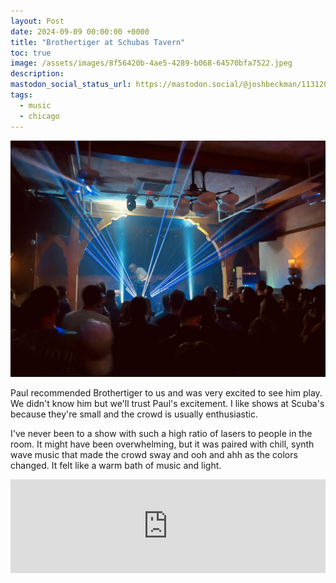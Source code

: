 ```yaml
---
layout: Post
date: 2024-09-09 00:00:00 +0000
title: "Brothertiger at Schubas Tavern"
toc: true
image: /assets/images/8f56420b-4ae5-4289-b068-64570bfa7522.jpeg
description: 
mastodon_social_status_url: https://mastodon.social/@joshbeckman/113120179665763571
tags: 
  - music
  - chicago
---
```




![Brothertiger at Schubas](/assets/images/8f56420b-4ae5-4289-b068-64570bfa7522.jpeg)

Paul recommended Brothertiger to us and was very excited to see him play. We didn't know him but we'll trust Paul's excitement. I like shows at Scuba's because they're small and the crowd is usually enthusiastic.

I've never been to a show with such a high ratio of lasers to people in the room. It might have been overwhelming, but it was paired with  chill, synth wave music that made the crowd sway and ooh and ahh as the colors changed. It felt like a warm bath of music and light.

<iframe allow="autoplay *; encrypted-media *;" frameborder="0" height="150" style="width:100%;max-width:660px;overflow:hidden;background:transparent;" sandbox="allow-forms allow-popups allow-same-origin allow-scripts allow-storage-access-by-user-activation allow-top-navigation-by-user-activation" src="https://embed.music.apple.com/us/album/tangerine/1648163191?i=1648163194"></iframe>
